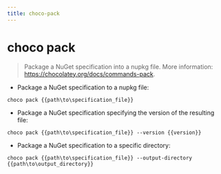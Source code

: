 ```yaml
---
title: choco-pack
---
```

# choco pack

> Package a NuGet specification into a nupkg file.
> More information: <https://chocolatey.org/docs/commands-pack>.

- Package a NuGet specification to a nupkg file:

`choco pack {{path\to\specification_file}}`

- Package a NuGet specification specifying the version of the resulting file:

`choco pack {{path\to\specification_file}} --version {{version}}`

- Package a NuGet specification to a specific directory:

`choco pack {{path\to\specification_file}} --output-directory {{path\to\output_directory}}`
